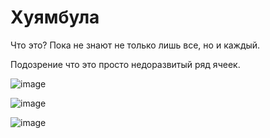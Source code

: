 # Хуямбула

Что это? Пока не знают не только лишь все, но и каждый.

Подозрение что это просто недоразвитый ряд ячеек.

![image](https://user-images.githubusercontent.com/5828819/184091545-1e29aa81-f992-457b-8392-08a18b486ab6.png)

![image](https://user-images.githubusercontent.com/5828819/184091210-d990677a-4680-472c-a809-789dc2eb0a1d.png)

![image](https://user-images.githubusercontent.com/5828819/184091280-ad77f8ed-dbdf-4e39-b02b-842eab913e01.png)
